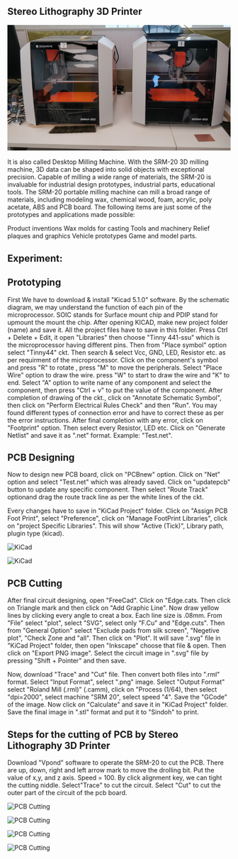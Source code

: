 ## Stereo Lithography 3D Printer

![Stereo Lithography 3D Printer](img/stereolithographyprinter.jpeg "Stereo Lithography ")

It is also called Desktop Milling Machine.
With the SRM-20 3D milling machine, 3D data can be shaped into solid objects with exceptional precision. Capable of milling a wide range of materials, the SRM-20 is invaluable for industrial design prototypes, industrial parts, educational tools.
The SRM-20 portable milling machine can mill a broad range of materials, including modeling wax, chemical wood, foam, acrylic, poly acetate, ABS and PCB board. The following items are just some of the prototypes and applications made possible:

Product inventions
Wax molds for casting
Tools and machinery
Relief plaques and graphics Vehicle prototypes
Game and model parts.

## Experiment: 

## Prototyping

First We have to download & install "Kicad 5.1.0" software.
By the schematic diagram, we may understand the function of each pin of the microprocessor.
SOIC stands for Surface mount chip and PDIP stand for upmount the mount the chip.
After opening KICAD, make new project folder (name) and save it.  All the project files have to save in this folder.
Press Ctrl + Delete + Edit, it open "Libraries" then choose "Tinny 441-ssu" which is the microprocessor having different pins.
Then from "Place symbol" option select "Tinny44" ckt. Then search & select Vcc, GND, LED, Resistor etc. as per requirment of the microprocessor.
Click on the  component's symbol and press "R" to rotate , press "M" to move the peripherals.
Select "Place Wire" option to draw the wire. press "W" to start to draw the wire and "K" to end.
Select "A" option to write name of any component and select the component, then press "Ctrl + v" to put the value of the component.
After completion of drawing of the ckt., click on "Annotate Schematic Symbol", then click on "Perform Electrical Rules Check" and then "Run".
You may found different types of connection error  and have to correct these as per the error instructions.
After final completion with any error, click on "Footprint" option. Then select every Resistor, LED etc. 
Click on "Generate Netlist" and save it as ".net" format. Example: "Test.net".

## PCB Designing

Now to design new PCB board, click on "PCBnew" option. Click on "Net" option  and select "Test.net" which was already saved.
Click on "updatepcb" button to update any specific component.
Then select "Route Track" optionand drag the route track line as per the white lines of the ckt.

Every changes have to save in "KiCad Project" folder.
Click on "Assign PCB Foot Print", select "Preference", click on "Manage FootPrint Libraries", click on "project Specific Libraries". This will show "Active (Tick)", Library path, plugin type (kicad).

![KiCad](img/kicad.jpeg")

![KiCad](img/kicad1.jpeg")

## PCB Cutting

After final circuit designing, open "FreeCad".
Click on "Edge.cats. Then click on Triangle mark and then click on "Add Graphic Line".
Now draw yellow lines by clicking every angle to creat a box. Each line size is .08mm.
From "File" select "plot", select "SVG", select only "F.Cu" and "Edge.cuts". Then from "General Option" select "Exclude pads from silk screen", "Negetive plot", "Check Zone and "all". Then click on "Plot".
It will save ".svg" file in "KiCad Project" folder, then open "Inkscape" choose that file & open.
Then click on "Export PNG image".
Select the circuit image in ".svg" file by pressing "Shift + Pointer" and then save.

Now, download "Trace" and "Cut" file. Then convert both files into ".rml" format.
Select "Input Format", select ".png" image.
Select "Output Format" select "Roland Mill (.rml)" (.camm), click on "Process (1/64), then select "dpi=2000", select machine "SRM 20", select speed "4". 
Save the "GCode" of the image.
Now click on "Calculate" and save it in "KiCad Project" folder.
Save the final image in ".stl" format and put it to "Sindoh" to print.

## Steps for the cutting of PCB by Stereo Lithography 3D Printer

Download "Vpond" software to operate the SRM-20 to cut the PCB.
There are up, down, right and left arrow mark to move the drolling bit.
Put the value of x,y, and z axis. Speed = 100.
By click alignment key, we can tight the cutting niddle.
Select"Trace" to cut the circuit.
Select "Cut" to cut the outer part of the circuit of the pcb board.

![PCB Cutting](img/pcbborder.jpeg")

![PCB Cutting](img/pcbfinal.jpeg")

![PCB Cutting](img/pcbcutting.jpeg")

![PCB Cutting](img/pbcmachinemenu.jpeg")
